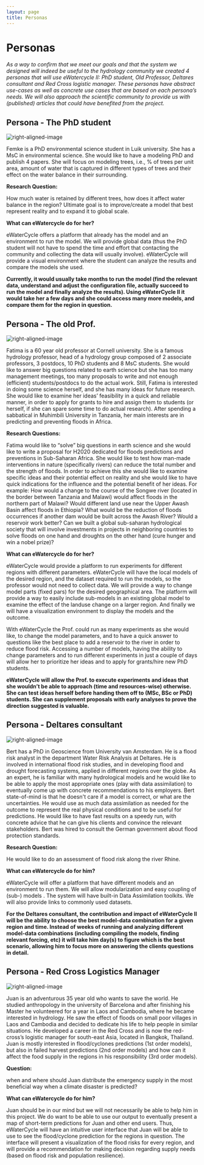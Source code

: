 ```yaml
---
layout: page
title: Personas
---
```

# Personas

*As a way to confirm that we meet our goals and that the system we designed will indeed be useful to the hydrology community we created 4 personas that will use eWatercycle II: PhD student, Old Professor, Deltares consultant and Red Cross logistic manager. These personas have abstract use-cases as well as concrete use cases that are based on each persona’s needs. We will also approach the scientific community to provide us with (published) articles that could have benefited from the project.*

## Persona - The PhD student

<!--- ![right-aligned-image](/assets/phdstudent.png){: .align-right}
--->
![right-aligned-image](/assets/phd.jpg)

Femke is a PhD environmental science student in Luik university. She has a MsC in environmental science. She would like to have a modeling PhD and publish 4 papers.
She will focus on modeling trees, i.e., % of trees per unit area, amount of water that is captured in different types of trees and their effect on the water balance in their surrounding.

**Research Question:** 

How much water is retained by different trees, how does it affect water balance in the region? Ultimate goal is to improve/create a model that best represent reality and to expand it to global scale.


**What can eWatercycle do for her?**

eWaterCycle offers a platform that already has the model and an environment to run the model. We will provide global data (thus the PhD student will not have to spend the time and effort that contacting the community and collecting the data will usually involve).  eWaterCycle will provide a visual environment where the student can analyze the results and compare the models she used. 

**Currently, it would usually take months to run the model (find the relevant data, understand and adjust the configuration file, actually succeed to run the model and finally analyze the results). Using eWaterCycle II it would take her a few days and she could access many more models, and compare them for the region in question.**

## Persona - The old Prof.

![right-aligned-image](/assets/oldprof.jpg)

Fatima is a 60 year old professor at Cornell university. She is a famous hydrology professor, head of a hydrology group composed of 2 associate professors, 3 postdocs, 10 PhD students and 8 MsC students. She would like to answer big questions related to earth science but she has too many management meetings, too many proposals to write and not enough (efficient) students/postdocs to do the actual work. Still, Fatima is interested in doing some science herself, and she has many ideas for future research. She would like to examine her ideas’ feasibility in a quick and reliable manner, in order to apply for grants to hire and assign them to students (or herself, if she can spare some time to do actual research).
After spending a sabbatical in Muhimbili University in Tanzania, her main interests are in predicting and preventing floods in Africa.

**Research Questions:**

Fatima would like to “solve” big questions in earth science and she would like to write a proposal for H2020 dedicated for floods predictions and preventions in Sub-Saharan Africa.
She would like to test how man-made interventions in nature (specifically rivers) can reduce the total number and the strength of floods.
In order to achieve this she would like to examine specific ideas and their potential effect on reality and she would like to have quick indications for the influence and the potential benefit of her ideas.
For example: How would a change to the course of the Songwe river (located in the border between Tanzania and Malawi) would affect floods in the northern part of Malawi?
Would different land use near the Upper Awash Basin affect floods in Ethiopia? 
What would be the reduction of floods occurrences if another dam would be built across the Awash River? Would a reservoir work better?
Can we built a global sub-saharan hydrological society that will involve investments in projects in neighboring countries to solve floods on one hand and droughts on the other hand (cure hunger and win a nobel prize)?


**What can eWatercycle do for her?**

eWaterCycle would provide a platform to run experiments for different regions with different parameters. eWaterCycle will have the local models of the desired region, and the dataset required to run the models, so the professor would not need to collect data. We will provide a way to change model parts (fixed pars) for the desired geographical area. The platform will provide a way to easily include sub-models in an existing global model to examine the effect of the landuse change on a larger region. And finally we will have a visualization environment to display the models and the outcome.

With eWaterCycle the Prof. could run as many experiments as she would like, to change the model parameters, and to have a quick answer to questions like the best place to add a reservoir to the river in order to reduce flood risk. Accessing a number of models, having the ability to change parameters and to run different experiments in just a couple of days will allow her to prioritize her ideas and to apply for grants/hire new PhD students. 

**eWaterCycle will allow the Prof. to execute experiments and ideas that she wouldn’t be able to approach (time and resources-wise) otherwise. She can test ideas herself before handing them off to (MSc, BSc or PhD) students. She can supplement proposals with early analyses to prove the direction suggested is valuable.**

## Persona - Deltares consultant

![right-aligned-image](/assets/consultant.jpg)

Bert has a PhD in Geoscience from University van Amsterdam. He is a flood risk analyst in the department Water Risk Analysis at Deltares. He is involved in international flood risk studies, and in developing flood and drought forecasting systems, applied in different regions over the globe.
As an expert, he is familiar with many hydrological models and he would like to be able to apply the most appropriate ones (play with data assimilation) to eventually come up with concrete recommendations to his employers. 
Bert state-of-mind is that he doesn't care if a model is correct, or what are the uncertainties. He would use as much data assimilation as needed for the outcome to represent the real physical conditions and to be useful for predictions. He would like to have fast results on a speedy run, with concrete advice that he can give his clients and convince the relevant stakeholders.
Bert was hired to consult the German government about flood protection standards. 

**Research Question:**

He would like to do an assessment of flood risk along the river Rhine. 

**What can eWatercycle do for him?**

eWaterCycle will offer a platform that have different models and an environment to run them. We will allow modularization and easy coupling of (sub-) models . The system will have built-in Data Assimilation toolkits. We will also provide links to commonly used datasets. 

**For the Deltares consultant, the contribution and impact of eWaterCycle II will be the ability to choose the best model-data combination for a given region and time. Instead of weeks of running and analyzing different model-data combinations (including compiling the models, finding relevant forcing, etc) it will take him day(s) to figure which is the best scenario, allowing him to focus more on answering the clients questions in detail.** 


## Persona - Red Cross Logistics Manager

![right-aligned-image](/assets/redcross.jpg)

Juan is an adventurous 35 year old who wants to save the world. He studied anthropology in the university of Barcelona and after finishing his Master he volunteered for a year in Laos and Cambodia, where he became interested in hydrology. He saw the effect of floods on small poor villages in Laos and Cambodia and decided to dedicate his life to help people in similar situations. He developed a career in the Red Cross and is now the red-cross’s logistic manager for south-east Asia, located in Bangkok, Thailand.
Juan is mostly interested in flood/cyclones predictions (1st order models), but also in failed harvest predictions (2nd order models) and how can it affect the food supply in the regions in his responsibility (3rd order models).

**Question:**
 
when and where should Juan distribute the emergency supply in the most beneficial way when a climate disaster is predicted?


**What can eWatercycle do for him?**

Juan should be in our mind but we will not necessarily be able to help him in this project. We do want to be able to use our output to eventually present a map of short-term predictions for Juan and other end users. Thus, eWaterCycle will have an intuitive user interface that Juan will be able to use to see the flood/cyclone prediction for the regions in question. The interface will present a visualization of the flood risks for every region, and will provide a recommendation for making decision regarding supply needs (based on flood risk and population resilience).























